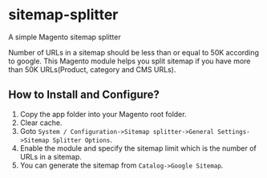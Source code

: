 # sitemap-splitter
A simple Magento sitemap splitter

Number of URLs in a sitemap should be less than or equal to 50K according to google. This Magento module helps you split sitemap if you have more than 50K URLs(Product, category and CMS URLs).

## How to Install and Configure?
1. Copy the app folder into your Magento root folder.
2. Clear cache.
3. Goto `System / Configuration->Sitemap splitter->General Settings->Sitemap Splitter Options`.
4. Enable the module and specify the sitemap limit which is the number of URLs in a sitemap.
5. You can generate the sitemap from `Catalog->Google Sitemap`.
